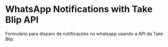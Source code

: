 # WhatsApp Notifications with Take Blip API
 Formulário para disparo de notificações no whatsapp usando a API da Take Blip
